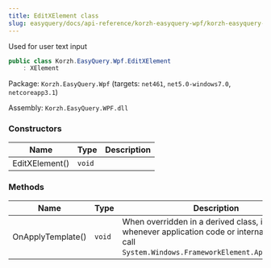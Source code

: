 ```yaml
---
title: EditXElement class
slug: easyquery/docs/api-reference/korzh-easyquery-wpf/korzh-easyquery-wpf-namespace/editxelement-class
---
```



Used for user text input
```csharp
public class Korzh.EasyQuery.Wpf.EditXElement
    : XElement

```
Package: `Korzh.EasyQuery.Wpf` (targets: `net461`, `net5.0-windows7.0`, `netcoreapp3.1`)

Assembly: `Korzh.EasyQuery.WPF.dll`

### Constructors

| Name | Type | Description | 
| --- | --- | --- | 
| EditXElement() | `void` |  | 


### Methods

| Name | Type | Description | 
| --- | --- | --- | 
| OnApplyTemplate() | `void` | When overridden in a derived class, is invoked whenever application code or internal processes call `System.Windows.FrameworkElement.ApplyTemplate`. |